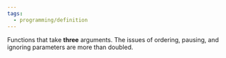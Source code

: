 ```yaml
---
tags:
  - programming/definition
---
```

Functions that take **three** arguments. The issues of ordering, pausing, and ignoring parameters are more than doubled.
